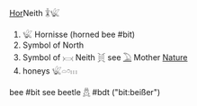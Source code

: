 [Hor](hor)Neith 𓇇𓆤  

1. 𓆤 Hornisse (horned bee #bit)  
2. Symbol of North  
3. Symbol of 𓋋 Neith 𓋌 see [𓅐](𓅐) Mother [Nature](Nature)  
4. honeys 𓆤𓏏𓏌𓏥  

bee #bit see beetle [𓆣](𓆣) #bdt ("bit:beißer")  


